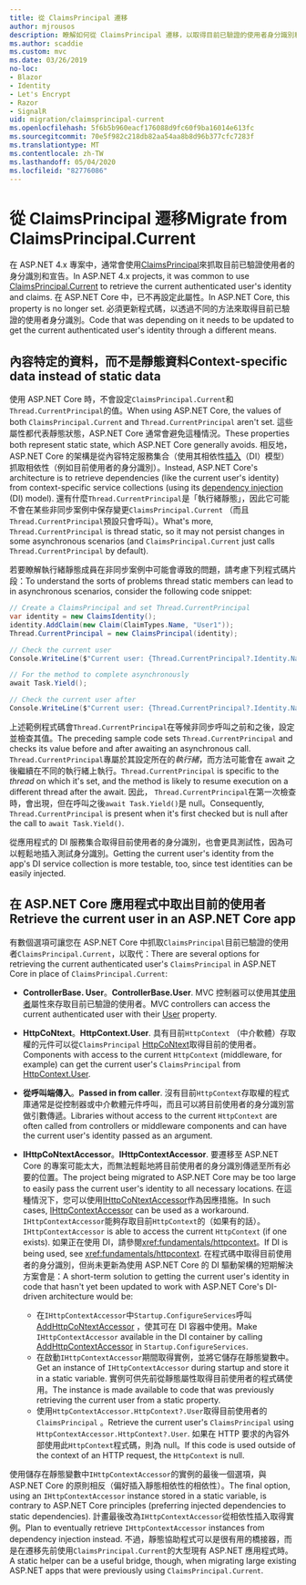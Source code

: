 ```yaml
---
title: 從 ClaimsPrincipal 遷移
author: mjrousos
description: 瞭解如何從 ClaimsPrincipal 遷移，以取得目前已驗證的使用者身分識別和 ASP.NET Core 中的宣告。
ms.author: scaddie
ms.custom: mvc
ms.date: 03/26/2019
no-loc:
- Blazor
- Identity
- Let's Encrypt
- Razor
- SignalR
uid: migration/claimsprincipal-current
ms.openlocfilehash: 5f6b5b960eacf176088d9fc60f9ba16014e613fc
ms.sourcegitcommit: 70e5f982c218db82aa54aa8b8d96b377cfc7283f
ms.translationtype: MT
ms.contentlocale: zh-TW
ms.lasthandoff: 05/04/2020
ms.locfileid: "82776086"
---
```

# <a name="migrate-from-claimsprincipalcurrent"></a><span data-ttu-id="4865e-103">從 ClaimsPrincipal 遷移</span><span class="sxs-lookup"><span data-stu-id="4865e-103">Migrate from ClaimsPrincipal.Current</span></span>

<span data-ttu-id="4865e-104">在 ASP.NET 4.x 專案中，通常會使用[ClaimsPrincipal](/dotnet/api/system.security.claims.claimsprincipal.current)來抓取目前已驗證使用者的身分識別和宣告。</span><span class="sxs-lookup"><span data-stu-id="4865e-104">In ASP.NET 4.x projects, it was common to use [ClaimsPrincipal.Current](/dotnet/api/system.security.claims.claimsprincipal.current) to retrieve the current authenticated user's identity and claims.</span></span> <span data-ttu-id="4865e-105">在 ASP.NET Core 中，已不再設定此屬性。</span><span class="sxs-lookup"><span data-stu-id="4865e-105">In ASP.NET Core, this property is no longer set.</span></span> <span data-ttu-id="4865e-106">必須更新程式碼，以透過不同的方法來取得目前已驗證的使用者身分識別。</span><span class="sxs-lookup"><span data-stu-id="4865e-106">Code that was depending on it needs to be updated to get the current authenticated user's identity through a different means.</span></span>

## <a name="context-specific-data-instead-of-static-data"></a><span data-ttu-id="4865e-107">內容特定的資料，而不是靜態資料</span><span class="sxs-lookup"><span data-stu-id="4865e-107">Context-specific data instead of static data</span></span>

<span data-ttu-id="4865e-108">使用 ASP.NET Core 時，不會設定`ClaimsPrincipal.Current`和`Thread.CurrentPrincipal`的值。</span><span class="sxs-lookup"><span data-stu-id="4865e-108">When using ASP.NET Core, the values of both `ClaimsPrincipal.Current` and `Thread.CurrentPrincipal` aren't set.</span></span> <span data-ttu-id="4865e-109">這些屬性都代表靜態狀態，ASP.NET Core 通常會避免這種情況。</span><span class="sxs-lookup"><span data-stu-id="4865e-109">These properties both represent static state, which ASP.NET Core generally avoids.</span></span> <span data-ttu-id="4865e-110">相反地，ASP.NET Core 的架構是從內容特定服務集合（使用其相依性[插入](xref:fundamentals/dependency-injection)（DI）模型）抓取相依性（例如目前使用者的身分識別）。</span><span class="sxs-lookup"><span data-stu-id="4865e-110">Instead, ASP.NET Core's architecture is to retrieve dependencies (like the current user's identity) from context-specific service collections (using its [dependency injection](xref:fundamentals/dependency-injection) (DI) model).</span></span> <span data-ttu-id="4865e-111">還有什麼`Thread.CurrentPrincipal`是「執行緒靜態」，因此它可能不會在某些非同步案例中保存變更`ClaimsPrincipal.Current` （而且`Thread.CurrentPrincipal`預設只會呼叫）。</span><span class="sxs-lookup"><span data-stu-id="4865e-111">What's more, `Thread.CurrentPrincipal` is thread static, so it may not persist changes in some asynchronous scenarios (and `ClaimsPrincipal.Current` just calls `Thread.CurrentPrincipal` by default).</span></span>

<span data-ttu-id="4865e-112">若要瞭解執行緒靜態成員在非同步案例中可能會導致的問題，請考慮下列程式碼片段：</span><span class="sxs-lookup"><span data-stu-id="4865e-112">To understand the sorts of problems thread static members can lead to in asynchronous scenarios, consider the following code snippet:</span></span>

```csharp
// Create a ClaimsPrincipal and set Thread.CurrentPrincipal
var identity = new ClaimsIdentity();
identity.AddClaim(new Claim(ClaimTypes.Name, "User1"));
Thread.CurrentPrincipal = new ClaimsPrincipal(identity);

// Check the current user
Console.WriteLine($"Current user: {Thread.CurrentPrincipal?.Identity.Name}");

// For the method to complete asynchronously
await Task.Yield();

// Check the current user after
Console.WriteLine($"Current user: {Thread.CurrentPrincipal?.Identity.Name}");
```

<span data-ttu-id="4865e-113">上述範例程式碼會`Thread.CurrentPrincipal`在等候非同步呼叫之前和之後，設定並檢查其值。</span><span class="sxs-lookup"><span data-stu-id="4865e-113">The preceding sample code sets `Thread.CurrentPrincipal` and checks its value before and after awaiting an asynchronous call.</span></span> <span data-ttu-id="4865e-114">`Thread.CurrentPrincipal`專屬於其設定所在的*執行緒*，而方法可能會在 await 之後繼續在不同的執行緒上執行。</span><span class="sxs-lookup"><span data-stu-id="4865e-114">`Thread.CurrentPrincipal` is specific to the *thread* on which it's set, and the method is likely to resume execution on a different thread after the await.</span></span> <span data-ttu-id="4865e-115">因此， `Thread.CurrentPrincipal`在第一次檢查時，會出現，但在呼叫之後`await Task.Yield()`是 null。</span><span class="sxs-lookup"><span data-stu-id="4865e-115">Consequently, `Thread.CurrentPrincipal` is present when it's first checked but is null after the call to `await Task.Yield()`.</span></span>

<span data-ttu-id="4865e-116">從應用程式的 DI 服務集合取得目前使用者的身分識別，也會更具測試性，因為可以輕鬆地插入測試身分識別。</span><span class="sxs-lookup"><span data-stu-id="4865e-116">Getting the current user's identity from the app's DI service collection is more testable, too, since test identities can be easily injected.</span></span>

## <a name="retrieve-the-current-user-in-an-aspnet-core-app"></a><span data-ttu-id="4865e-117">在 ASP.NET Core 應用程式中取出目前的使用者</span><span class="sxs-lookup"><span data-stu-id="4865e-117">Retrieve the current user in an ASP.NET Core app</span></span>

<span data-ttu-id="4865e-118">有數個選項可讓您在 ASP.NET Core 中抓取`ClaimsPrincipal`目前已驗證的使用者`ClaimsPrincipal.Current`，以取代：</span><span class="sxs-lookup"><span data-stu-id="4865e-118">There are several options for retrieving the current authenticated user's `ClaimsPrincipal` in ASP.NET Core in place of `ClaimsPrincipal.Current`:</span></span>

* <span data-ttu-id="4865e-119">**ControllerBase. User**。</span><span class="sxs-lookup"><span data-stu-id="4865e-119">**ControllerBase.User**.</span></span> <span data-ttu-id="4865e-120">MVC 控制器可以使用其[使用者](/dotnet/api/microsoft.aspnetcore.mvc.controllerbase.user)屬性來存取目前已驗證的使用者。</span><span class="sxs-lookup"><span data-stu-id="4865e-120">MVC controllers can access the current authenticated user with their [User](/dotnet/api/microsoft.aspnetcore.mvc.controllerbase.user) property.</span></span>
* <span data-ttu-id="4865e-121">**HttpCoNtext**。</span><span class="sxs-lookup"><span data-stu-id="4865e-121">**HttpContext.User**.</span></span> <span data-ttu-id="4865e-122">具有目前`HttpContext` （中介軟體）存取權的元件可以從`ClaimsPrincipal` [HttpCoNtext](/dotnet/api/microsoft.aspnetcore.http.httpcontext.user)取得目前的使用者。</span><span class="sxs-lookup"><span data-stu-id="4865e-122">Components with access to the current `HttpContext` (middleware, for example) can get the current user's `ClaimsPrincipal` from [HttpContext.User](/dotnet/api/microsoft.aspnetcore.http.httpcontext.user).</span></span>
* <span data-ttu-id="4865e-123">**從呼叫端傳入**。</span><span class="sxs-lookup"><span data-stu-id="4865e-123">**Passed in from caller**.</span></span> <span data-ttu-id="4865e-124">沒有目前`HttpContext`存取權的程式庫通常是從控制器或中介軟體元件呼叫，而且可以將目前使用者的身分識別當做引數傳遞。</span><span class="sxs-lookup"><span data-stu-id="4865e-124">Libraries without access to the current `HttpContext` are often called from controllers or middleware components and can have the current user's identity passed as an argument.</span></span>
* <span data-ttu-id="4865e-125">**IHttpCoNtextAccessor**。</span><span class="sxs-lookup"><span data-stu-id="4865e-125">**IHttpContextAccessor**.</span></span> <span data-ttu-id="4865e-126">要遷移至 ASP.NET Core 的專案可能太大，而無法輕鬆地將目前使用者的身分識別傳遞至所有必要的位置。</span><span class="sxs-lookup"><span data-stu-id="4865e-126">The project being migrated to ASP.NET Core may be too large to easily pass the current user's identity to all necessary locations.</span></span> <span data-ttu-id="4865e-127">在這種情況下，您可以使用[IHttpCoNtextAccessor](/dotnet/api/microsoft.aspnetcore.http.ihttpcontextaccessor)作為因應措施。</span><span class="sxs-lookup"><span data-stu-id="4865e-127">In such cases, [IHttpContextAccessor](/dotnet/api/microsoft.aspnetcore.http.ihttpcontextaccessor) can be used as a workaround.</span></span> <span data-ttu-id="4865e-128">`IHttpContextAccessor`能夠存取目前`HttpContext`的（如果有的話）。</span><span class="sxs-lookup"><span data-stu-id="4865e-128">`IHttpContextAccessor` is able to access the current `HttpContext` (if one exists).</span></span> <span data-ttu-id="4865e-129">如果正在使用 DI，請參閱<xref:fundamentals/httpcontext>。</span><span class="sxs-lookup"><span data-stu-id="4865e-129">If DI is being used, see <xref:fundamentals/httpcontext>.</span></span> <span data-ttu-id="4865e-130">在程式碼中取得目前使用者的身分識別，但尚未更新為使用 ASP.NET Core 的 DI 驅動架構的短期解決方案會是：</span><span class="sxs-lookup"><span data-stu-id="4865e-130">A short-term solution to getting the current user's identity in code that hasn't yet been updated to work with ASP.NET Core's DI-driven architecture would be:</span></span>

  * <span data-ttu-id="4865e-131">在`IHttpContextAccessor`中`Startup.ConfigureServices`呼叫[AddHttpCoNtextAccessor](https://github.com/aspnet/Hosting/issues/793) ，使其可在 DI 容器中使用。</span><span class="sxs-lookup"><span data-stu-id="4865e-131">Make `IHttpContextAccessor` available in the DI container by calling [AddHttpContextAccessor](https://github.com/aspnet/Hosting/issues/793) in `Startup.ConfigureServices`.</span></span>
  * <span data-ttu-id="4865e-132">在啟動`IHttpContextAccessor`期間取得實例，並將它儲存在靜態變數中。</span><span class="sxs-lookup"><span data-stu-id="4865e-132">Get an instance of `IHttpContextAccessor` during startup and store it in a static variable.</span></span> <span data-ttu-id="4865e-133">實例可供先前從靜態屬性取得目前使用者的程式碼使用。</span><span class="sxs-lookup"><span data-stu-id="4865e-133">The instance is made available to code that was previously retrieving the current user from a static property.</span></span>
  * <span data-ttu-id="4865e-134">使用`HttpContextAccessor.HttpContext?.User`取得目前使用者的`ClaimsPrincipal` 。</span><span class="sxs-lookup"><span data-stu-id="4865e-134">Retrieve the current user's `ClaimsPrincipal` using `HttpContextAccessor.HttpContext?.User`.</span></span> <span data-ttu-id="4865e-135">如果在 HTTP 要求的內容外部使用此`HttpContext`程式碼，則為 null。</span><span class="sxs-lookup"><span data-stu-id="4865e-135">If this code is used outside of the context of an HTTP request, the `HttpContext` is null.</span></span>

<span data-ttu-id="4865e-136">使用儲存在靜態變數中`IHttpContextAccessor`的實例的最後一個選項，與 ASP.NET Core 的原則相反（偏好插入靜態相依性的相依性）。</span><span class="sxs-lookup"><span data-stu-id="4865e-136">The final option, using an `IHttpContextAccessor` instance stored in a static variable, is contrary to ASP.NET Core principles (preferring injected dependencies to static dependencies).</span></span> <span data-ttu-id="4865e-137">計畫最後改為`IHttpContextAccessor`從相依性插入取得實例。</span><span class="sxs-lookup"><span data-stu-id="4865e-137">Plan to eventually retrieve `IHttpContextAccessor` instances from dependency injection instead.</span></span> <span data-ttu-id="4865e-138">不過，靜態協助程式可以是很有用的橋接器，而是在遷移先前使用`ClaimsPrincipal.Current`的大型現有 ASP.NET 應用程式時。</span><span class="sxs-lookup"><span data-stu-id="4865e-138">A static helper can be a useful bridge, though, when migrating large existing ASP.NET apps that were previously using `ClaimsPrincipal.Current`.</span></span>
